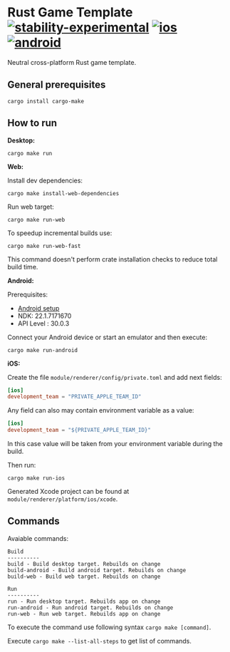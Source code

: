 # Rust Game Template [![stability-experimental](https://img.shields.io/badge/stability-experimental-orange.svg)](https://github.com/emersion/stability-badges#experimental) [![ios](https://github.com/Wandalen/rust_game_template/actions/workflows/iOS.yml/badge.svg)](https://github.com/Wandalen/rust_game_template/actions/workflows/iOS.yml) [![android](https://github.com/Wandalen/rust_game_template/actions/workflows/Android.yml/badge.svg)](https://github.com/Wandalen/rust_game_template/actions/workflows/Android.yml)

Neutral cross-platform Rust game template.

## General prerequisites

```
cargo install cargo-make
```

## How to run

**Desktop:**

```
cargo make run
```

**Web:**

Install dev dependencies:
```
cargo make install-web-dependencies
```

Run web target:

```
cargo make run-web
```

To speedup incremental builds use:

```
cargo make run-web-fast
```

This command doesn't perform crate installation checks to reduce total build time.

**Android:**

Prerequisites:

* [Android setup](https://github.com/dodorare/crossbow/wiki)
* NDK: 22.1.7171670
* API Level : 30.0.3

Connect your Android device or start an emulator and then execute:

```
cargo make run-android
```

**iOS:**

Create the file `module/renderer/config/private.toml` and add next fields:

```toml
[ios]
development_team = "PRIVATE_APPLE_TEAM_ID"
```

Any field can also may contain environment variable as a value:

```toml
[ios]
development_team = "${PRIVATE_APPLE_TEAM_ID}"
```

In this case value will be taken from your environment variable during the build.

Then run:

```
cargo make run-ios
```

Generated Xcode project can be found at `module/renderer/platform/ios/xcode`.


## Commands

Avaiable commands:

```
Build
----------
build - Build desktop target. Rebuilds on change
build-android - Build android target. Rebuilds on change
build-web - Build web target. Rebuilds on change

Run
----------
run - Run desktop target. Rebuilds app on change
run-android - Run android target. Rebuilds on change
run-web - Run web target. Rebuilds app on change
```

To execute the command use following syntax ```cargo make [command]```.

Execute `cargo make --list-all-steps` to get list of commands.
